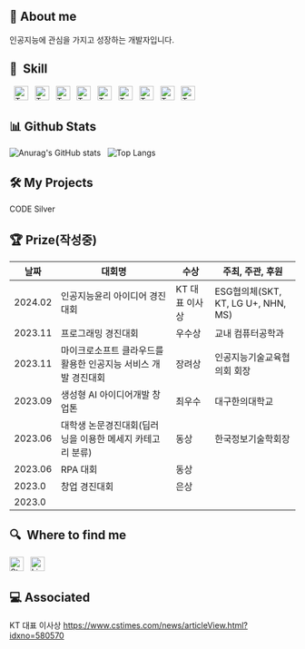 ## 🙌 About me
인공지능에 관심을 가지고 성장하는 개발자입니다.

## 🔨  Skill

<a name="learning-now"></a>
<div align=left>

&nbsp;
[<img src="https://img.shields.io/badge/-%23A8B9CC?logo=c&logoColor=white" alt="TypeScript logo" title="TypeScript" height="25" />][tech_tools_anchor]
&nbsp;
[<img src="https://img.shields.io/badge/C%2B%2B-%2300599C?logo=c%2B%2B&logoColor=white" alt="TypeScript logo" title="TypeScript" height="25" />][tech_tools_anchor]
&nbsp;
[<img src="https://img.shields.io/badge/Python-%233776AB?logo=python&logoColor=white" alt="TypeScript logo" title="TypeScript" height="25" />][tech_tools_anchor]
&nbsp;
[<img src="https://img.shields.io/badge/JAVA-%23FF160B" alt="TypeScript logo" title="TypeScript" height="25" />][tech_tools_anchor]
&nbsp;
[<img src="https://img.shields.io/badge/Linux-%23FCC624?logo=linux&logoColor=black" alt="TypeScript logo" title="TypeScript" height="25" />][tech_tools_anchor]
&nbsp;
[<img src="https://img.shields.io/badge/PHP-%23777BB4?logo=php&logoColor=white" alt="TypeScript logo" title="TypeScript" height="25" />][tech_tools_anchor]
&nbsp;
[<img src="https://img.shields.io/badge/HTML-%23E34F26?logo=html5&logoColor=white" alt="TypeScript logo" title="TypeScript" height="25" />][tech_tools_anchor]
&nbsp;
[<img src="https://img.shields.io/badge/CSS3-%231572B6?logo=css3&logoColor=white" alt="TypeScript logo" title="TypeScript" height="25" />][tech_tools_anchor]
&nbsp;
[<img src="https://img.shields.io/badge/MySQL-%234479A1?logo=mysql&logoColor=white" alt="TypeScript logo" title="TypeScript" height="25" />][tech_tools_anchor]
</div>

## 📊 Github Stats
![Anurag's GitHub stats](https://github-readme-stats.vercel.app/api?username=Batwan01&show_icons=true&theme=radical)
&nbsp;
![Top Langs](https://github-readme-stats.vercel.app/api/top-langs/?username=Batwan01&layout=compact)

## 🛠️ My Projects
CODE Silver

## 🏆 Prize(작성중)

| 날짜 | 대회명 | 수상 | 주최, 주관, 후원 |
| -- | - | - | - |
|  2024.02 | 인공지능윤리 아이디어 경진대회 | KT 대표 이사상 | ESG협의체(SKT, KT, LG U+, NHN, MS) |
|  2023.11 | 프로그래밍 경진대회 | 우수상 | 교내 컴퓨터공학과 |
|  2023.11 | 마이크로소프트 클라우드를 활용한 인공지능 서비스 개발 경진대회 | 장려상 | 인공지능기술교육협의회 회장 |
|  2023.09 | 생성형 AI 아이디어개발 창업톤 | 최우수 | 대구한의대학교 |
|  2023.06 | 대학생 논문경진대회(딥러닝을 이용한 메세지 카테고리 분류) | 동상 | 한국정보기술학회장 |
|  2023.06 | RPA 대회 | 동상 | |
|  2023.0 | 창업 경진대회 | 은상 |  |
|  2023.0 | |  |  |

## 🔍  Where to find me

[<img src="https://img.shields.io/badge/Velog-%2320C997?logo=Velog&logoColor=white" alt="Stack Overflow logo" title="Stack Overflow" height="25" />](https://velog.io/@wldhks1120/posts)
&nbsp;
[<img src="https://img.shields.io/badge/Notion-%23000000?logo=Notion&logoColor=white" alt="LinkedIn logo" title="LinkedIn" height="25" />](https://batwan.notion.site/1-with-Oopy-85dba65c73bf4d2f94bf0d26663428f6?pvs=4)

## 💻 Associated
KT 대표 이사상
https://www.cstimes.com/news/articleView.html?idxno=580570


[tech_tools_anchor]: #bonjour--
[learning_now_anchor]: #learning-now
[learning_next_anchor]: #learning-next
